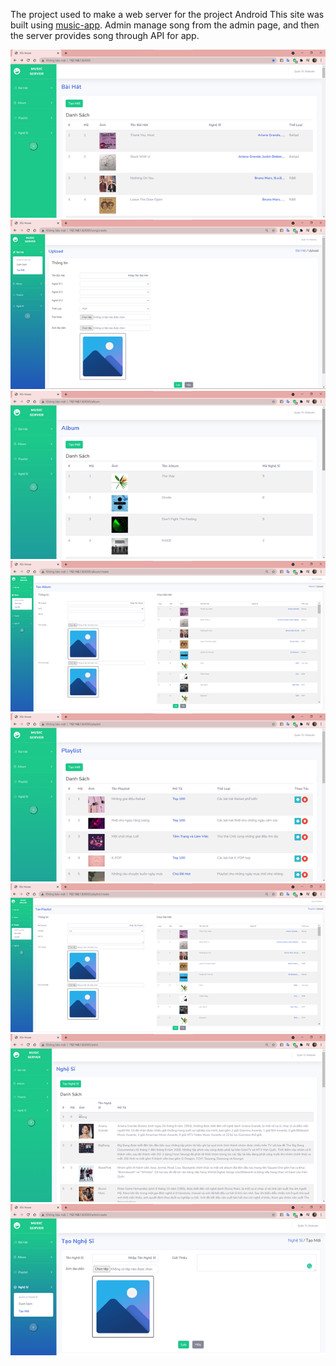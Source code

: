The project used to make a web server for the project Android This site was built using [music-app](https://github.com/chuminhtan/music-app). Admin manage song from the admin page, and then the server provides song through API for app.
<p align="center">
  <img src="blob/1.png" alt="">
  <img src="blob/2.png"  alt="">
  <img src="blob/3.png"  alt="">
  <img src="blob/4.png"  alt="">
  <img src="blob/5.png"  alt="">
  <img src="blob/6.png"  alt="">
  <img src="blob/7.png"  alt="">
  <img src="blob/8.png" alt="">
  <img src="blob/9.png"  alt="">
</p>

